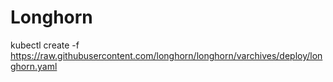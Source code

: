 # Longhorn
kubectl create -f https://raw.githubusercontent.com/longhorn/longhorn/varchives/deploy/longhorn.yaml